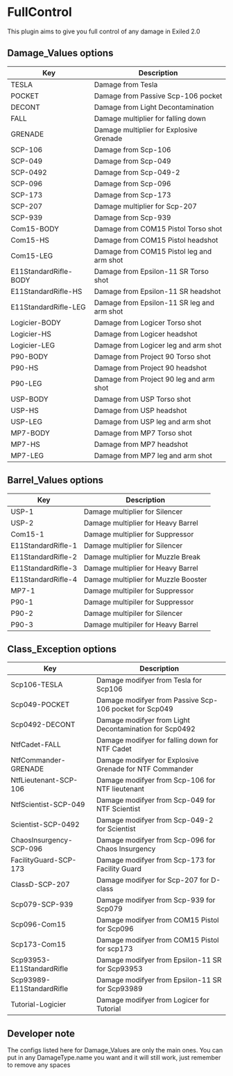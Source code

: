 # FullControl
This plugin aims to give you full control of any damage in Exiled 2.0

## Damage_Values options
Key | Description
--- | ---
TESLA | Damage from Tesla
POCKET | Damage from Passive Scp-106 pocket
DECONT | Damage from Light Decontamination
FALL | Damage multiplier for falling down
GRENADE | Damage multiplier for Explosive Grenade
SCP-106 | Damage from Scp-106
SCP-049 | Damage from Scp-049
SCP-0492 |Damage from Scp-049-2
SCP-096 | Damage from Scp-096
SCP-173 | Damage from Scp-173
SCP-207 | Damage multiplier for Scp-207
SCP-939 | Damage from Scp-939
Com15-BODY | Damage from COM15 Pistol Torso shot
Com15-HS | Damage from COM15 Pistol headshot
Com15-LEG | Damage from COM15 Pistol leg and arm shot
E11StandardRifle-BODY | Damage from Epsilon-11 SR Torso shot
E11StandardRifle-HS | Damage from Epsilon-11 SR headshot
E11StandardRifle-LEG | Damage from Epsilon-11 SR leg and arm shot
Logicier-BODY | Damage from Logicer Torso shot
Logicier-HS | Damage from Logicer headshot
Logicier-LEG | Damage from Logicer leg and arm shot
P90-BODY | Damage from Project 90 Torso shot
P90-HS | Damage from Project 90 headshot
P90-LEG | Damage from Project 90 leg and arm shot
USP-BODY | Damage from USP Torso shot
USP-HS | Damage from USP headshot
USP-LEG | Damage from USP leg and arm shot
MP7-BODY | Damage from MP7 Torso shot
MP7-HS | Damage from MP7 headshot
MP7-LEG | Damage from MP7 leg and arm shot

## Barrel_Values options
Key | Description
--- | ---
USP-1 | Damage multiplier for Silencer
USP-2 | Damage multiplier for Heavy Barrel
Com15-1 | Damage multiplier for Suppressor
E11StandardRifle-1 | Damage multiplier for Silencer
E11StandardRifle-2 | Damage multiplier for Muzzle Break
E11StandardRifle-3 | Damage multiplier for Heavy Barrel
E11StandardRifle-4 | Damage multiplier for Muzzle Booster
MP7-1 | Damage multipiler for Suppressor
P90-1 | Damage multipiler for Suppressor
P90-2 | Damage multipiler for Silencer
P90-3 | Damage multipiler for Heavy Barrel

## Class_Exception options
Key | Description
--- | ---
Scp106-TESLA | Damage modifyer from Tesla for Scp106
Scp049-POCKET | Damage modifyer from Passive Scp-106 pocket for Scp049
Scp0492-DECONT | Damage modifyer from Light Decontamination for Scp0492
NtfCadet-FALL | Damage modifyer for falling down for NTF Cadet
NtfCommander-GRENADE | Damage modifyer for Explosive Grenade for NTF Commander
NtfLieutenant-SCP-106 | Damage modifyer from Scp-106 for NTF lieutenant
NtfScientist-SCP-049 | Damage modifyer from Scp-049 for NTF Scientist
Scientist-SCP-0492 |Damage modifyer from Scp-049-2 for Scientist
ChaosInsurgency-SCP-096 | Damage modifyer from Scp-096 for Chaos Insurgency
FacilityGuard-SCP-173 | Damage modifyer from Scp-173 for Facility Guard
ClassD-SCP-207 | Damage modifyer for Scp-207 for D-class
Scp079-SCP-939 | Damage modifyer from Scp-939 for Scp079
Scp096-Com15 | Damage modifyer from COM15 Pistol for Scp096
Scp173-Com15 | Damage modifyer from COM15 Pistol for scp173
Scp93953-E11StandardRifle | Damage modifyer from Epsilon-11 SR for Scp93953
Scp93989-E11StandardRifle | Damage modifyer from Epsilon-11 SR for Scp93989
Tutorial-Logicier | Damage modifyer from Logicer for Tutorial

## Developer note
The configs listed here for Damage_Values are only the main ones. You can put in any DamageType.name you want and it will still work, just remember to remove any spaces
